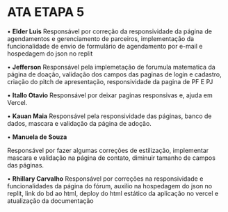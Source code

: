 # ATA ETAPA 5
• **Elder Luis**
Responsável por correção da responsividade da página de agendamentos e gerenciamento de parceiros, implementação da funcionalidade de envio de formulário de agendamento por e-mail e hospedagem do json no replit 

• **Jefferson**
Responsável pela implemetação de forumula matematica da página de doação, validação dos campos das paginas de login e cadastro, criação do pitch de apresentação, responsividade da pagina de PF E PJ



• **Itallo Otavio**
Responsável por deixar paginas responsivas e, ajuda em Vercel.

• **Kauan Maia**
Responsável pela responsividade das páginas, banco de dados, mascara e validação da página de adoção.


• **Manuela de Souza**

Responsável por fazer algumas correções de estilização, implementar mascara e validação na página de contato, diminuir tamanho de campos das páginas.

• **Rhillary Carvalho**
Responsável por correções na responsividade e funcionalidades da página do fórum, auxilio na hospedagem do json no replit, link do bd ao html, deploy do html estático da aplicação no vercel e atualização da documentação

